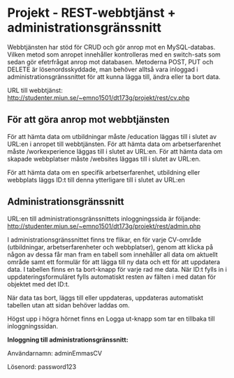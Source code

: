 # Projekt - REST-webbtjänst + administrationsgränssnitt

Webbtjänsten har stöd för CRUD och gör anrop mot en MySQL-databas. Vilken metod som anropet innehåller kontrolleras med en switch-sats som sedan gör efetrfrågat anrop mot databasen.
Metoderna POST, PUT och DELETE är lösenordsskyddade, man behöver alltså vara inloggad i administrationsgränssnittet för att kunna lägga till, ändra eller ta bort data.

URL till webbtjänst: http://studenter.miun.se/~emno1501/dt173g/projekt/rest/cv.php

## För att göra anrop mot webbtjänsten

För att hämta data om utbildningar måste /education läggas till i slutet av URL:en i anropet till webbtjänsten.
För att hämta data om arbetserfarenhet måste /workexperience läggas till i slutet av URL:en.
För att hämta data om skapade webbplatser måste /websites läggas till i slutet av URL:en.

För att hämta data om en specifik arbetserfarenhet, utbildning eller webbplats läggs ID:t till denna ytterligare till i slutet av URL:en

## Administrationsgränssnitt

URL:en till administrationsgränssnittets inloggningssida är följande:
http://studenter.miun.se/~emno1501/dt173g/projekt/rest/admin.php

I administrationsgränssnittet finns tre flikar, en för varje CV-område (utbildningar, arbetserfarenheter och webbplatser), genom att klicka på någon av dessa får man fram en tabell som innehåller all data om aktuellt område samt ett formulär för att lägga till ny data och ett för att uppdatera data.
I tabellen finns en ta bort-knapp för varje rad me data.
När ID:t fylls in i uppdateringsformuläret fylls automatiskt resten av fälten i med datan för objektet med det ID:t.

När data tas bort, läggs till eller uppdateras, uppdateras automatiskt tabellen utan att sidan behöver laddas om.

Högst upp i högra hörnet finns en Logga ut-knapp som tar en tillbaka till inloggningssidan.

**Inloggning till administrationsgränssnitt:**

Användarnamn: adminEmmasCV

Lösenord: password123
